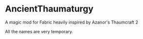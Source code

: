 # AncientThaumaturgy

A magic mod for Fabric heavily inspired by Azanor's Thaumcraft 2

All the names are very temporary.
